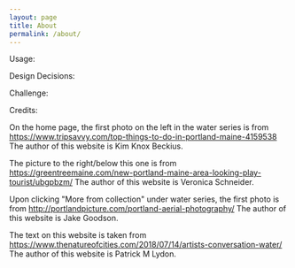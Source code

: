 ```yaml
---
layout: page
title: About
permalink: /about/
---
```


Usage:

Design Decisions:

Challenge:

Credits:

On the home page, the first photo on the left in the water series is from https://www.tripsavvy.com/top-things-to-do-in-portland-maine-4159538
The author of this website is Kim Knox Beckius.

The picture to the right/below this one is from https://greentreemaine.com/new-portland-maine-area-looking-play-tourist/ubgpbzm/
The author of this website is Veronica Schneider.

Upon clicking "More from collection" under water series, the first photo is from http://portlandpicture.com/portland-aerial-photography/
The author of this website is Jake Goodson.

The text on this website is taken from https://www.thenatureofcities.com/2018/07/14/artists-conversation-water/
The author of this website is Patrick M Lydon.